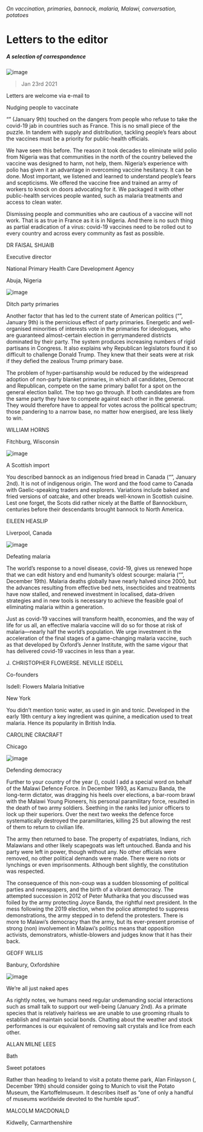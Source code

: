 ###### On vaccination, primaries, bannock, malaria, Malawi, conversation, potatoes
# Letters to the editor 
##### A selection of correspondence 
![image](images/20210109_fbp005_0.jpg) 
> Jan 23rd 2021 

Letters are welcome via e-mail to  

Nudging people to vaccinate

“” (January 9th) touched on the dangers from people who refuse to take the covid-19 jab in countries such as France. This is no small piece of the puzzle. In tandem with supply and distribution, tackling people’s fears about the vaccines must be a priority for public-health officials.


We have seen this before. The reason it took decades to eliminate wild polio from Nigeria was that communities in the north of the country believed the vaccine was designed to harm, not help, them. Nigeria’s experience with polio has given it an advantage in overcoming vaccine hesitancy. It can be done. Most important, we listened and learned to understand people’s fears and scepticisms. We offered the vaccine free and trained an army of workers to knock on doors advocating for it. We packaged it with other public-health services people wanted, such as malaria treatments and access to clean water.

Dismissing people and communities who are cautious of a vaccine will not work. That is as true in France as it is in Nigeria. And there is no such thing as partial eradication of a virus: covid-19 vaccines need to be rolled out to every country and across every community as fast as possible.

DR FAISAL SHUAIB
Executive director
National Primary Health Care Development Agency
Abuja, Nigeria
![image](images/20210109_ldd001.jpg) 

Ditch party primaries

Another factor that has led to the current state of American politics (“”, January 9th) is the pernicious effect of party primaries. Energetic and well-organised minorities of interests vote in the primaries for ideologues, who are guaranteed almost-certain election in gerrymandered districts dominated by their party. The system produces increasing numbers of rigid partisans in Congress. It also explains why Republican legislators found it so difficult to challenge Donald Trump. They knew that their seats were at risk if they defied the zealous Trump primary base.

The problem of hyper-partisanship would be reduced by the widespread adoption of non-party blanket primaries, in which all candidates, Democrat and Republican, compete on the same primary ballot for a spot on the general election ballot. The top two go through. If both candidates are from the same party they have to compete against each other in the general. They would therefore have to appeal for votes across the political spectrum; those pandering to a narrow base, no matter how energised, are less likely to win.

WILLIAM HORNS
Fitchburg, Wisconsin
![image](images/20210102_amd001_0.jpg) 

A Scottish import

You described bannock as an indigenous fried bread in Canada (“”, January 2nd). It is not of indigenous origin. The word and the food came to Canada with Gaelic-speaking traders and explorers. Variations include baked and fried versions of oatcake, and other breads well-known in Scottish cuisine. Lest one forget, the Scots did rather nicely at the Battle of Bannockburn, centuries before their descendants brought bannock to North America.

EILEEN HEASLIP
Liverpool, Canada
![image](images/20201219_mwd001.jpg) 

Defeating malaria

The world’s response to a novel disease, covid-19, gives us renewed hope that we can edit history and end humanity’s oldest scourge: malaria (“”, December 19th). Malaria deaths globally have nearly halved since 2000, but the advances resulting from effective bed nets, insecticides and treatments have now stalled, and renewed investment in localised, data-driven strategies and in new tools is necessary to achieve the feasible goal of eliminating malaria within a generation.

Just as covid-19 vaccines will transform health, economies, and the way of life for us all, an effective malaria vaccine will do so for those at risk of malaria—nearly half the world’s population. We urge investment in the acceleration of the final stages of a game-changing malaria vaccine, such as that developed by Oxford’s Jenner Institute, with the same vigour that has delivered covid-19 vaccines in less than a year.

J. CHRISTOPHER FLOWERSE. NEVILLE ISDELL
Co-founders
Isdell: Flowers Malaria Initiative
New York

You didn’t mention tonic water, as used in gin and tonic. Developed in the early 19th century a key ingredient was quinine, a medication used to treat malaria. Hence its popularity in British India.

CAROLINE CRACRAFT
Chicago
![image](images/20201219_ldd003.jpg) 

Defending democracy

Further to your country of the year (), could I add a special word on behalf of the Malawi Defence Force. In December 1993, as Kamuzu Banda, the long-term dictator, was dragging his heels over elections, a bar-room brawl with the Malawi Young Pioneers, his personal paramilitary force, resulted in the death of two army soldiers. Seething in the ranks led junior officers to lock up their superiors. Over the next two weeks the defence force systematically destroyed the paramilitaries, killing 25 but allowing the rest of them to return to civilian life.

The army then returned to base. The property of expatriates, Indians, rich Malawians and other likely scapegoats was left untouched. Banda and his party were left in power, though without any. No other officials were removed, no other political demands were made. There were no riots or lynchings or even imprisonments. Although bent slightly, the constitution was respected.

The consequence of this non-coup was a sudden blossoming of political parties and newspapers, and the birth of a vibrant democracy. The attempted succession in 2012 of Peter Mutharika that you discussed was foiled by the army protecting Joyce Banda, the rightful next president. In the mess following the 2019 election, when the police attempted to suppress demonstrations, the army stepped in to defend the protesters. There is more to Malawi’s democracy than the army, but its ever-present promise of strong (non) involvement in Malawi’s politics means that opposition activists, demonstrators, whistle-blowers and judges know that it has their back.

GEOFF WILLIS
Banbury, Oxfordshire
![image](images/20210102_bkd001.jpg) 

We’re all just naked apes

As rightly notes, we humans need regular undemanding social interactions such as small talk to support our well-being (January 2nd). As a primate species that is relatively hairless we are unable to use grooming rituals to establish and maintain social bonds. Chatting about the weather and stock performances is our equivalent of removing salt crystals and lice from each other.

ALLAN MILNE LEES
Bath
Sweet potatoes

Rather than heading to Ireland to visit a potato theme park, Alan Finlayson (, December 19th) should consider going to Munich to visit the Potato Museum, the Kartoffelmuseum. It describes itself as “one of only a handful of museums worldwide devoted to the humble spud”.

MALCOLM MACDONALD
Kidwelly, Carmarthenshire
